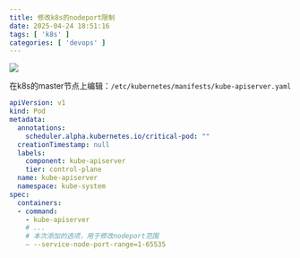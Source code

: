 ```yaml
---
title: 修改k8s的nodeport限制
date: 2025-04-24 18:51:16
tags: [ 'k8s' ]
categories: [ 'devops' ]
---
```


![](/images/k8s/4164cff8-9750-4f4d-bf9b-3c430756a554.png)

在k8s的master节点上编辑：`/etc/kubernetes/manifests/kube-apiserver.yaml`

```yaml
apiVersion: v1
kind: Pod
metadata:
  annotations:
    scheduler.alpha.kubernetes.io/critical-pod: ""
  creationTimestamp: null
  labels:
    component: kube-apiserver
    tier: control-plane
  name: kube-apiserver
  namespace: kube-system
spec:
  containers:
  - command:
    - kube-apiserver
    # ...
    # 本次添加的选项，用于修改nodeport范围
    – --service-node-port-range=1-65535

```

